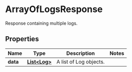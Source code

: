 

# ArrayOfLogsResponse

Response containing multiple logs.
## Properties

Name | Type | Description | Notes
------------ | ------------- | ------------- | -------------
**data** | [**List&lt;Log&gt;**](Log.md) | A list of Log objects. | 



